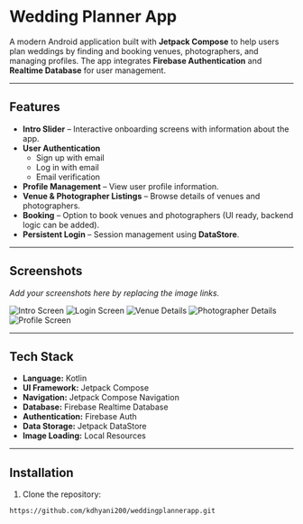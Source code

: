 # Wedding Planner App

A modern Android application built with **Jetpack Compose** to help users plan weddings by finding and booking venues, photographers, and managing profiles. The app integrates **Firebase Authentication** and **Realtime Database** for user management.

---

## Features

- **Intro Slider** – Interactive onboarding screens with information about the app.
- **User Authentication**
  - Sign up with email
  - Log in with email
  - Email verification
- **Profile Management** – View user profile information.
- **Venue & Photographer Listings** – Browse details of venues and photographers.
- **Booking** – Option to book venues and photographers (UI ready, backend logic can be added).
- **Persistent Login** – Session management using **DataStore**.

---

## Screenshots

*Add your screenshots here by replacing the image links.*

![Intro Screen](link_to_image)
![Login Screen](link_to_image)
![Venue Details](link_to_image)
![Photographer Details](link_to_image)
![Profile Screen](link_to_image)

---

## Tech Stack

- **Language:** Kotlin  
- **UI Framework:** Jetpack Compose  
- **Navigation:** Jetpack Compose Navigation  
- **Database:** Firebase Realtime Database  
- **Authentication:** Firebase Auth  
- **Data Storage:** Jetpack DataStore  
- **Image Loading:** Local Resources  

---

## Installation

1. Clone the repository:

```bash
https://github.com/kdhyani200/weddingplannerapp.git
